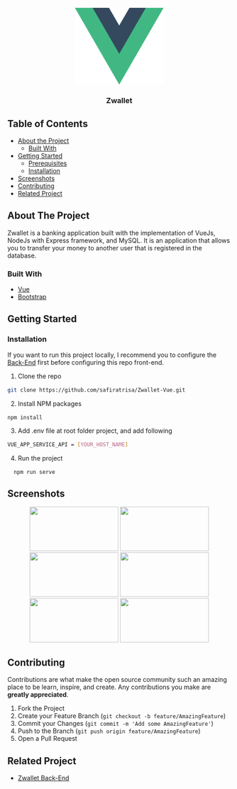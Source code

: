 <p align="center">
  <a href="https://github.com/ArbiNMaki/Ankasa-Frontend">
    <img src="./screenshots/1200px-Vue.js_Logo_2.svg.png"  width="200px" alt="Logo" width="80">
  </a>

  <h3 align="center">Zwallet</h3>


<!-- TABLE OF CONTENTS -->
## Table of Contents

* [About the Project](#about-the-project)
  * [Built With](#built-with)
* [Getting Started](#getting-started)
  * [Prerequisites](#prerequisites)
  * [Installation](#installation)
* [Screenshots](#screenshots)
* [Contributing](#contributing)
* [Related Project](#related-project)



<!-- ABOUT THE PROJECT -->
## About The Project

Zwallet is a banking application built with the implementation of VueJs, NodeJs with Express framework, and MySQL. It is an application that allows you to transfer your money to another user that is registered in the database.

### Built With

* [Vue](https://vuejs.org)
* [Bootstrap](https://getbootstrap.com/docs/4.6/getting-started/introduction/)


<!-- GETTING STARTED -->
## Getting Started

### Installation

If you want to run this project locally, I recommend you to configure the [Back-End](https://github.com/safiratrisa/New-Zwallet) first before configuring this repo front-end.
1. Clone the repo
```sh
git clone https://github.com/safiratrisa/Zwallet-Vue.git
```
 2. Install NPM packages
```
npm install
```
3. Add .env file at root folder project, and add following
```sh
VUE_APP_SERVICE_API = [YOUR_HOST_NAME]
```
4. Run the project
```
  npm run serve
```



<!-- ROADMAP -->
## Screenshots

<p align='center'>
  <span>
      <image width="200" height="100" src='./screenshots/Login.JPG' />
      <image width="200" height="100" src='./screenshots/Dashboard.JPG' />
      <image width="200" height="100" src='./screenshots/Search Receiver.JPG' />
      <image width="200" height="100" src='./screenshots/Transfer.JPG' />
      <image width="200" height="100" src='./screenshots/Status.JPG' />
      <image width="200" height="100" src='./screenshots/personal.JPG' />
 </span>
</p>

<!-- CONTRIBUTING -->
## Contributing

Contributions are what make the open source community such an amazing place to be learn, inspire, and create. Any contributions you make are **greatly appreciated**.

1. Fork the Project
2. Create your Feature Branch (`git checkout -b feature/AmazingFeature`)
3. Commit your Changes (`git commit -m 'Add some AmazingFeature'`)
4. Push to the Branch (`git push origin feature/AmazingFeature`)
5. Open a Pull Request



## Related Project
- [Zwallet Back-End](https://github.com/safiratrisa/New-Zwallet)

